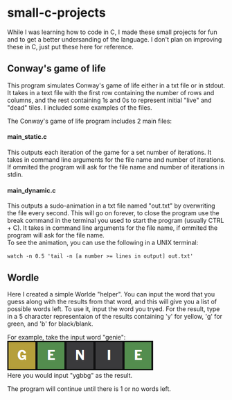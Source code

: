 # small-c-projects
While I was learning how to code in C, I made these small projects for fun and 
to get a better undersanding of the language. I don't plan on improving these
in C, just put these here for reference.

## Conway's game of life
This program simulates Conway's game of life either in a txt file or in stdout. 
It takes in a text file with the first row containing the number of rows and
columns, and the rest containing 1s and 0s to represent initial "live" and
"dead" tiles. I included some examples of the files.


The Conway's game of life program includes 2 main files:

#### main_static.c
This outputs each iteration of the game for a set number of iterations. It takes
in command line arguments for the file name and number of iterations.
If ommited the program will ask for the file name and number of iterations in
stdin.

#### main_dynamic.c
This outputs a sudo-animation in a txt file named "out.txt" by overwriting the
file every second. This will go on forever, to close the program use the break
command in the terminal you used to start the program (usually CTRL + C).
It takes in command line arguments for the file name, if ommited the program
will ask for the file name.  
To see the animation, you can use the following in a UNIX terminal:
```
watch -n 0.5 'tail -n [a number >= lines in output] out.txt'
```


## Wordle
Here I created a simple Worlde "helper". You can input the word that you guess
along with the results from that word, and this will give you a list of possible
words left. To use it, input the word you tryed. For the result, type in a 5
character representaion of the results containing 'y' for yellow, 'g' for green,
and 'b' for black/blank.

For example, take the input word "genie":  
![Genie Word example](./wordle/wordle_example.png?raw=true)  
Here you would input "ygbbg" as the result.

The program will continue until there is 1 or no words left.
